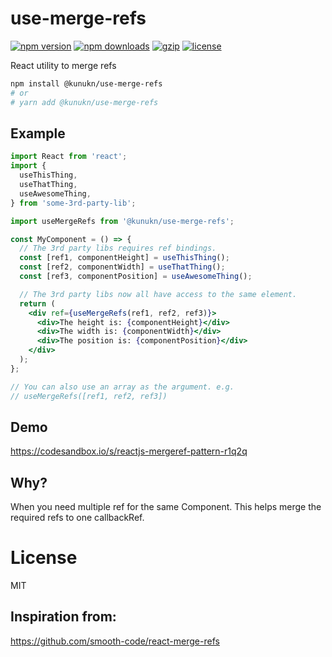 # use-merge-refs

[![npm version](https://img.shields.io/npm/v/@kunukn/use-merge-refs.svg?style=flat-square)](https://www.npmjs.com/package/@kunukn/use-merge-refs)
[![npm downloads](https://img.shields.io/npm/dm/@kunukn/use-merge-refs.svg?style=flat-square)](https://www.npmjs.com/package/@kunukn/use-merge-refs)
[![gzip](https://img.shields.io/bundlephobia/minzip/@kunukn/use-merge-refs.svg)](https://bundlephobia.com/result?p=@kunukn/use-merge-refs)
[![license](https://img.shields.io/github/license/kunukn/use-merge-refs)](https://github.com/kunukn/use-merge-refs/blob/master/LICENSE)

React utility to merge refs

```sh
npm install @kunukn/use-merge-refs
# or 
# yarn add @kunukn/use-merge-refs
```

## Example

```jsx
import React from 'react';
import {
  useThisThing,
  useThatThing,
  useAwesomeThing,
} from 'some-3rd-party-lib';

import useMergeRefs from '@kunukn/use-merge-refs';

const MyComponent = () => {
  // The 3rd party libs requires ref bindings.
  const [ref1, componentHeight] = useThisThing();
  const [ref2, componentWidth] = useThatThing();
  const [ref3, componentPosition] = useAwesomeThing();

  // The 3rd party libs now all have access to the same element.
  return (
    <div ref={useMergeRefs(ref1, ref2, ref3)}>
      <div>The height is: {componentHeight}</div>
      <div>The width is: {componentWidth}</div>
      <div>The position is: {componentPosition}</div>
    </div>
  );
};

// You can also use an array as the argument. e.g.
// useMergeRefs([ref1, ref2, ref3])
```

## Demo

https://codesandbox.io/s/reactjs-mergeref-pattern-r1q2q

## Why?

When you need multiple ref for the same Component. This helps merge the required refs to one callbackRef.

# License

MIT


## Inspiration from:

https://github.com/smooth-code/react-merge-refs
